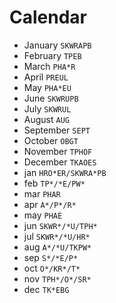 # Calendar

* January `SKWRAPB`
* February `TPEB`
* March `PHA*R`
* April `PREUL`
* May `PHA*EU`
* June `SKWRUPB`
* July `SKWRUL`
* August `AUG`
* September `SEPT`
* October `OBGT`
* November `TPHOF`
* December `TKAOES`
* jan `HRO*ER/SKWRA*PB`
* feb `TP*/*E/PW*`
* mar `PHAR`
* apr `A*/P*/R*`
* may `PHAE`
* jun `SKWR*/*U/TPH*`
* jul `SKWR*/*U/HR*`
* aug `A*/*U/TKPW*`
* sep `S*/*E/P*`
* oct `O*/KR*/T*`
* nov `TPH*/O*/SR*`
* dec `TK*EBG`
